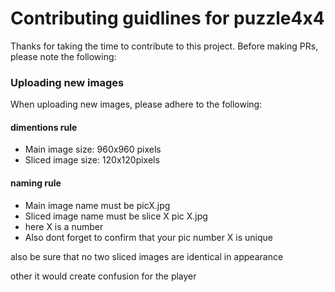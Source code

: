 <h1>Contributing guidlines for puzzle4x4</h1>

<p>Thanks for taking the time to contribute to this project. Before making PRs, please note the following:</p>

<h3>Uploading new images</h3>
<p>When uploading new images, please adhere to the following:</p>
<h4>dimentions rule</h4>
  <ul>
    <li>Main image size: 960x960 pixels</li>
    <li>Sliced image size: 120x120pixels</li>
  </ul>
<h4>naming rule</h4>
  <ul>
    <li>Main image name must be picX.jpg</li>
    <li>Sliced image name must be slice X pic X.jpg</li>
    <li>here X is a number</li>
    <li>Also dont forget to confirm that your pic number X is unique</li>
  </ul>
<p> also be sure that no two sliced images are identical in appearance</p>
<p>other it would create confusion for the player</p>
